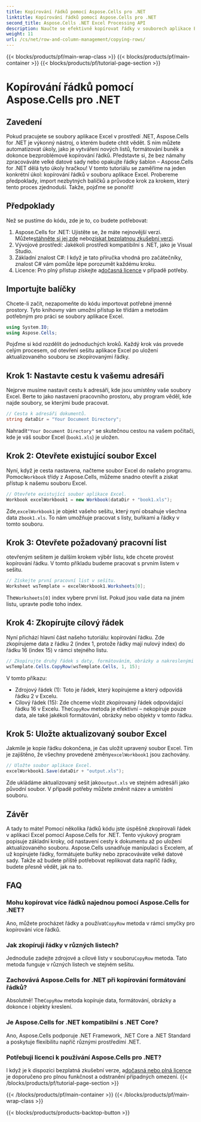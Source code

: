 ```yaml
---
title: Kopírování řádků pomocí Aspose.Cells pro .NET
linktitle: Kopírování řádků pomocí Aspose.Cells pro .NET
second_title: Aspose.Cells .NET Excel Processing API
description: Naučte se efektivně kopírovat řádky v souborech aplikace Excel pomocí Aspose.Cells for .NET. Tento podrobný průvodce zjednodušuje kopírování řádků pro potřeby správy dat.
weight: 11
url: /cs/net/row-and-column-management/copying-rows/
---
```


{{< blocks/products/pf/main-wrap-class >}}
{{< blocks/products/pf/main-container >}}
{{< blocks/products/pf/tutorial-page-section >}}

# Kopírování řádků pomocí Aspose.Cells pro .NET

## Zavedení
Pokud pracujete se soubory aplikace Excel v prostředí .NET, Aspose.Cells for .NET je výkonný nástroj, o kterém budete chtít vědět. S ním můžete automatizovat úkoly, jako je vytváření nových listů, formátování buněk a dokonce bezproblémové kopírování řádků. Představte si, že bez námahy zpracováváte velké datové sady nebo opakujte řádky šablon – Aspose.Cells for .NET dělá tyto úkoly hračkou! V tomto tutoriálu se zaměříme na jeden konkrétní úkol: kopírování řádků v souboru aplikace Excel. Probereme předpoklady, import nezbytných balíčků a průvodce krok za krokem, který tento proces zjednoduší. Takže, pojďme se ponořit!
## Předpoklady
Než se pustíme do kódu, zde je to, co budete potřebovat:
1.  Aspose.Cells for .NET: Ujistěte se, že máte nejnovější verzi. Můžete[stáhněte si jej zde](https://releases.aspose.com/cells/net/) nebo[získat bezplatnou zkušební verzi](https://releases.aspose.com/).
2. Vývojové prostředí: Jakékoli prostředí kompatibilní s .NET, jako je Visual Studio.
3. Základní znalost C#: I když je tato příručka vhodná pro začátečníky, znalost C# vám pomůže lépe porozumět každému kroku.
4.  Licence: Pro plný přístup získejte a[dočasná licence](https://purchase.aspose.com/temporary-license/) v případě potřeby.
## Importujte balíčky
Chcete-li začít, nezapomeňte do kódu importovat potřebné jmenné prostory. Tyto knihovny vám umožní přístup ke třídám a metodám potřebným pro práci se soubory aplikace Excel.
```csharp
using System.IO;
using Aspose.Cells;
```
Pojďme si kód rozdělit do jednoduchých kroků. Každý krok vás provede celým procesem, od otevření sešitu aplikace Excel po uložení aktualizovaného souboru se zkopírovanými řádky.
## Krok 1: Nastavte cestu k vašemu adresáři
Nejprve musíme nastavit cestu k adresáři, kde jsou umístěny vaše soubory Excel. Berte to jako nastavení pracovního prostoru, aby program věděl, kde najde soubory, se kterými bude pracovat.
```csharp
// Cesta k adresáři dokumentů.
string dataDir = "Your Document Directory";
```
 Nahradit`"Your Document Directory"` se skutečnou cestou na vašem počítači, kde je váš soubor Excel (`book1.xls`) je uložen.
## Krok 2: Otevřete existující soubor Excel
 Nyní, když je cesta nastavena, načteme soubor Excel do našeho programu. Pomocí`Workbook` třídy z Aspose.Cells, můžeme snadno otevřít a získat přístup k našemu souboru Excel.
```csharp
// Otevřete existující soubor aplikace Excel.
Workbook excelWorkbook1 = new Workbook(dataDir + "book1.xls");
```
 Zde,`excelWorkbook1` je objekt vašeho sešitu, který nyní obsahuje všechna data z`book1.xls`. To nám umožňuje pracovat s listy, buňkami a řádky v tomto souboru.
## Krok 3: Otevřete požadovaný pracovní list
otevřeným sešitem je dalším krokem výběr listu, kde chcete provést kopírování řádku. V tomto příkladu budeme pracovat s prvním listem v sešitu.
```csharp
// Získejte první pracovní list v sešitu.
Worksheet wsTemplate = excelWorkbook1.Worksheets[0];
```
 The`Worksheets[0]` index vybere první list. Pokud jsou vaše data na jiném listu, upravte podle toho index.
## Krok 4: Zkopírujte cílový řádek
Nyní přichází hlavní část našeho tutoriálu: kopírování řádku. Zde zkopírujeme data z řádku 2 (index 1, protože řádky mají nulový index) do řádku 16 (index 15) v rámci stejného listu.
```csharp
// Zkopírujte druhý řádek s daty, formátováním, obrázky a nakreslenými objekty do 16. řádku.
wsTemplate.Cells.CopyRow(wsTemplate.Cells, 1, 15);
```
V tomto příkazu:
- Zdrojový řádek (1): Toto je řádek, který kopírujeme a který odpovídá řádku 2 v Excelu.
- Cílový řádek (15): Zde chceme vložit zkopírovaný řádek odpovídající řádku 16 v Excelu.
 The`CopyRow` metoda je efektivní – nekopíruje pouze data, ale také jakékoli formátování, obrázky nebo objekty v tomto řádku.
## Krok 5: Uložte aktualizovaný soubor Excel
Jakmile je kopie řádku dokončena, je čas uložit upravený soubor Excel. Tím je zajištěno, že všechny provedené změny`excelWorkbook1` jsou zachovány.
```csharp
// Uložte soubor aplikace Excel.
excelWorkbook1.Save(dataDir + "output.xls");
```
 Zde ukládáme aktualizovaný sešit jako`output.xls` ve stejném adresáři jako původní soubor. V případě potřeby můžete změnit název a umístění souboru.
## Závěr
A tady to máte! Pomocí několika řádků kódu jste úspěšně zkopírovali řádek v aplikaci Excel pomocí Aspose.Cells for .NET. Tento výukový program popisuje základní kroky, od nastavení cesty k dokumentu až po uložení aktualizovaného souboru. Aspose.Cells usnadňuje manipulaci s Excelem, ať už kopírujete řádky, formátujete buňky nebo zpracováváte velké datové sady. Takže až budete příště potřebovat replikovat data napříč řádky, budete přesně vědět, jak na to.
## FAQ
### Mohu kopírovat více řádků najednou pomocí Aspose.Cells for .NET?  
 Ano, můžete procházet řádky a používat`CopyRow` metoda v rámci smyčky pro kopírování více řádků.
### Jak zkopíruji řádky v různých listech?  
Jednoduše zadejte zdrojové a cílové listy v souboru`CopyRow` metoda. Tato metoda funguje v různých listech ve stejném sešitu.
### Zachovává Aspose.Cells for .NET při kopírování formátování řádků?  
 Absolutně! The`CopyRow` metoda kopíruje data, formátování, obrázky a dokonce i objekty kreslení.
### Je Aspose.Cells for .NET kompatibilní s .NET Core?  
Ano, Aspose.Cells podporuje .NET Framework, .NET Core a .NET Standard a poskytuje flexibilitu napříč různými prostředími .NET.
### Potřebuji licenci k používání Aspose.Cells pro .NET?  
 I když je k dispozici bezplatná zkušební verze, a[dočasná nebo plná licence](https://purchase.aspose.com/buy) je doporučeno pro plnou funkčnost a odstranění případných omezení.
{{< /blocks/products/pf/tutorial-page-section >}}

{{< /blocks/products/pf/main-container >}}
{{< /blocks/products/pf/main-wrap-class >}}

{{< blocks/products/products-backtop-button >}}
